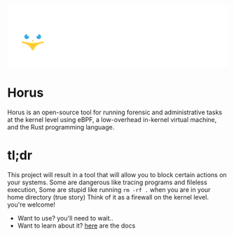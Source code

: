 ![My Image](Logo.png)
# Horus
Horus is an open-source tool for running forensic and administrative tasks at the kernel level using eBPF,
a low-overhead in-kernel virtual machine, and the Rust programming language.

# tl;dr
This project will result in a tool that will allow you to block certain actions on your systems.
Some are dangerous like tracing programs and fileless execution, Some are stupid like running `rm -rf .` when you are in your home directory (true story)
Think of it as a firewall on the kernel level. you're welcome!
* Want to use? you'll need to wait..
* Want to learn about it? [here](./docs/) are the docs
